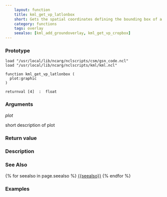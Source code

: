 ```yaml
---
    layout: function
    title: kml_get_vp_latlonbox
    short: Gets the spatial coordinates defining the bounding box of a plot.
    category: functions  
    tags: overlay
    seealso: [kml_add_groundoverlay, kml_get_vp_cropbox]
---
```


### Prototype

<pre><code>load "/usr/local/lib/ncarg/nclscripts/csm/gsn_code.ncl"
load "/usr/local/lib/ncarg/nclscripts/kml/kml.ncl"

function kml_get_vp_latlonbox (
  plot:graphic
)

returnval [4]  :  float
</code></pre>

### Arguments
*plot*

short description of plot

### Return value

### Description

### See Also

{% for seealso in page.seealso %}
[{{seealso}}]({{site.base_url}}functions/{{seealso}}.html)
{% endfor %}

### Examples


